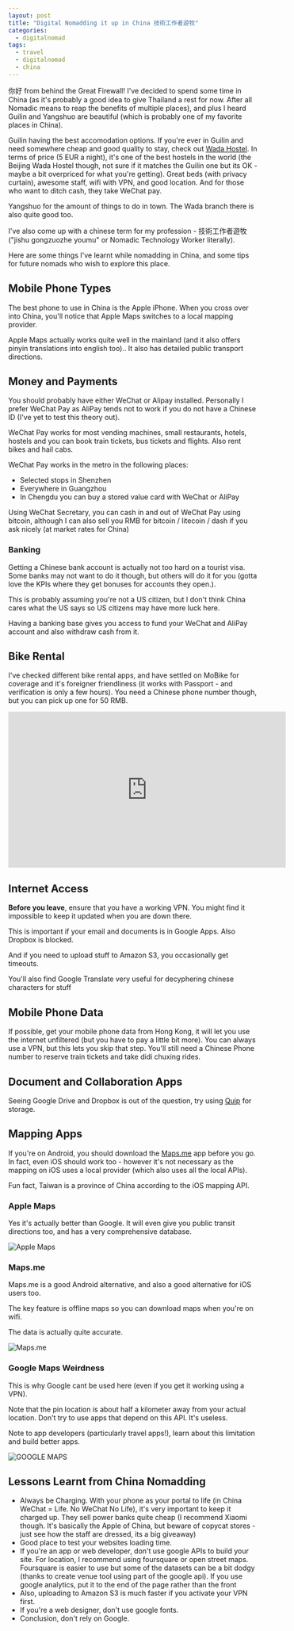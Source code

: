 ```yaml
---
layout: post
title: "Digital Nomadding it up in China 技術工作者遊牧"
categories:
  - digitalnomad
tags:
  - travel
  - digitalnomad
  - china
---
```


你好 from behind the Great Firewall! I've decided to spend some time in China (as it's probably a good idea to give Thailand a rest for now. After all Nomadic means to reap the benefits of multiple places), and plus I heard Guilin and Yangshuo are beautiful (which is probably one of my favorite places in China).

Guilin having the best accomodation options. If you're ever in Guilin and need somewhere cheap and good quality to stay, check out [Wada Hostel](https://wadahostel.com). In terms of price (5 EUR a night), it's one of the best hostels in the world (the Beijing Wada Hostel though, not sure if it matches the Guilin one but its OK - maybe a bit overpriced for what you're getting). Great beds (with privacy curtain), awesome staff, wifi with VPN, and good location. And for those who want to ditch cash, they take WeChat pay.

Yangshuo for the amount of things to do in town. The Wada branch there is also quite good too.

I've also come up with a chinese term for my profession - 技術工作者遊牧 ("jishu gongzuozhe youmu" or Nomadic Technology Worker literally).

Here are some things I've learnt while nomadding in China, and some tips for future nomads who wish to explore this place.

## Mobile Phone Types

The best phone to use in China is the Apple iPhone. When you cross over into China, you'll notice that Apple Maps switches to a local mapping provider.

Apple Maps actually works quite well in the mainland (and it also offers pinyin translations into english too).. It also has detailed public transport directions.

## Money and Payments

You should probably have either WeChat or Alipay installed. Personally I prefer WeChat Pay as AliPay tends not to work if you do not have a Chinese ID (I've yet to test this theory out).

WeChat Pay works for most vending machines, small restaurants, hotels, hostels and you can book train tickets, bus tickets and flights. Also rent bikes and hail cabs.

WeChat Pay works in the metro in the following places:

* Selected stops in Shenzhen
* Everywhere in Guangzhou
* In Chengdu you can buy a stored value card with WeChat or AliPay

Using WeChat Secretary, you can cash in and out of WeChat Pay using bitcoin, although I can also sell you RMB for bitcoin / litecoin / dash if you ask nicely (at market rates for China)

### Banking

Getting a Chinese bank account is actually not too hard on a tourist visa. Some banks may not want to do it though, but others will do it for you (gotta love the KPIs where they get bonuses for accounts they open.).

This is probably assuming you're not a US citizen, but I don't think China cares what the US says so US citizens may have more luck here.

Having a banking base gives you access to fund your WeChat and AliPay account and also withdraw cash from it.

## Bike Rental

I've checked different bike rental apps, and have settled on MoBike for coverage and it's foreigner friendliness (it works with Passport - and verification is only a few hours). You need a Chinese phone number though, but you can pick up one for 50 RMB.

<iframe width="560" height="315" src="https://www.youtube.com/embed/h986oGCV7K4" frameborder="0" allowfullscreen></iframe>

## Internet Access

**Before you leave**, ensure that you have a working VPN. You might find it impossible to keep it updated when you are down there.

This is important if your email and documents is in Google Apps. Also Dropbox is blocked.

And if you need to upload stuff to Amazon S3, you occasionally get timeouts.

You'll also find Google Translate very useful for decyphering chinese characters for stuff

## Mobile Phone Data

If possible, get your mobile phone data from Hong Kong, it will let you use the internet unfiltered (but you have to pay a little bit more). You can always use a VPN, but this lets you skip that step. You'll still need a Chinese Phone number to reserve train tickets and take didi chuxing rides.

## Document and Collaboration Apps

Seeing Google Drive and Dropbox is out of the question, try using [Quip](https://quip.com) for storage.


## Mapping Apps

If you're on Android, you should download the [Maps.me](http://maps.me/en/home) app before you go. In fact, even iOS should work too - however it's not necessary as the mapping on iOS uses a local provider (which also uses all the local APIs).

Fun fact, Taiwan is a province of China according to the iOS mapping API.

### Apple Maps

Yes it's actually better than Google. It will even give you public transit directions too, and has a very comprehensive database.

![Apple Maps](https://images.itinerantfoodie.com/uploads/digital-nomadding-china/IMG_1284.PNG)


### Maps.me

Maps.me is a good Android alternative, and also a good alternative for iOS users too.

The key feature is offline maps so you can download maps when you're on wifi.

The data is actually quite accurate.

![Maps.me](https://images.itinerantfoodie.com/uploads/digital-nomadding-china/IMG_1283.PNG)

### Google Maps Weirdness

This is why Google cant be used here (even if you get it working using a VPN).

Note that the pin location is about half a kilometer away from your actual location. Don't try to use apps that depend on this API. It's useless.

Note to app developers (particularly travel apps!), learn about this limitation and build better apps.

![GOOGLE MAPS](https://images.itinerantfoodie.com/uploads/digital-nomadding-china/IMG_1281.PNG)

## Lessons Learnt from China Nomadding

* Always be Charging. With your phone as your portal to life (in China WeChat = Life. No WeChat No Life), it's very important to keep it charged up. They sell power banks quite cheap (I recommend Xiaomi though. It's basically the Apple of China, but beware of copycat stores - just see how the staff are dressed, its a big giveaway)
* Good place to test your websites loading time.
* If you're an app or web developer, don't use google APIs to build your site. For location, I recommend using foursquare or open street maps. Foursquare is easier to use but some of the datasets can be a bit dodgy (thanks to create venue tool using part of the google api). If you use google analytics, put it to the end of the page rather than the front
* Also, uploading to Amazon S3 is much faster if you activate your VPN first.
* If you're a web designer, don't use google fonts.
* Conclusion, don't rely on Google.
